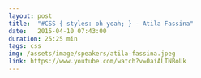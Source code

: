 ```yaml
---
layout: post
title:  "#CSS { styles: oh-yeah; } - Atila Fassina"
date:   2015-04-10 07:43:00
duration: 25:25 min
tags: css
img: /assets/image/speakers/atila-fassina.jpeg
link: https://www.youtube.com/watch?v=0aiALTNBoUk
---
```

